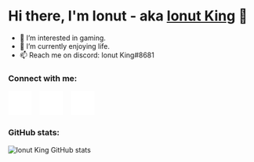 # Hi there, I'm Ionut - aka [Ionut King][steam] 👋

- 👀 I’m interested in gaming.
- 🌱 I’m currently enjoying life.
- 📫 Reach me on discord: Ionut King#8681
### Connect with me:

[![website](./img/globe-dark.svg)][website]
&nbsp;&nbsp;
[![website](./img/youtube-dark.svg)](https://youtube.com/c/ionutking)
&nbsp;&nbsp;
[![website](./img/twitter-dark.svg)](https://twitter.com/ionut_king_72)

### GitHub stats:

![Ionut King GitHub stats](https://github-readme-stats.vercel.app/api?username=ionutking&show_icons=true&hide_border=true&hide_title=true&theme=dracula)

[website]: https://ionutking.tk
[steam]: https://steamcommunity.com/id/IonutKing/
